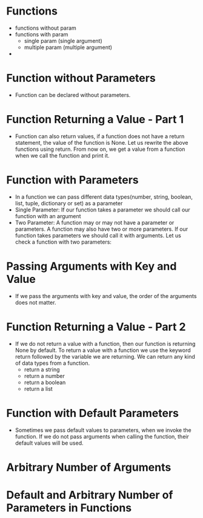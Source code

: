 # Functions

- functions without param
- functions with param
  - single param (single argument)
  - multiple param (multiple argument)
-

# Function without Parameters

- Function can be declared without parameters.

# Function Returning a Value - Part 1

- Function can also return values, if a function does not have a return statement, the value of the function is None. Let us rewrite the above functions using return. From now on, we get a value from a function when we call the function and print it.

# Function with Parameters

- In a function we can pass different data types(number, string, boolean, list, tuple, dictionary or set) as a parameter
- Single Parameter: If our function takes a parameter we should call our function with an argument
- Two Parameter: A function may or may not have a parameter or parameters. A function may also have two or more parameters. If our function takes parameters we should call it with arguments. Let us check a function with two parameters:

# Passing Arguments with Key and Value

- If we pass the arguments with key and value, the order of the arguments does not matter.

# Function Returning a Value - Part 2

- If we do not return a value with a function, then our function is returning None by default. To return a value with a function we use the keyword return followed by the variable we are returning. We can return any kind of data types from a function.
  - return a string
  - return a number
  - return a boolean
  - return a list

# Function with Default Parameters

- Sometimes we pass default values to parameters, when we invoke the function. If we do not pass arguments when calling the function, their default values will be used.

# Arbitrary Number of Arguments

# Default and Arbitrary Number of Parameters in Functions
